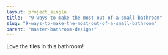 ```yaml
---
layout: project_single
title:  "9 ways to make the most out of a small bathroom"
slug: "9-ways-to-make-the-most-out-of-a-small-bathroom"
parent: "master-bathroom-designs"
---
```

Love the tiles in this bathroom!